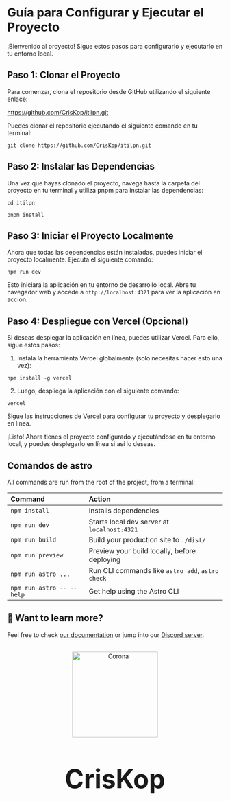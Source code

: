 # Guía para Configurar y Ejecutar el Proyecto

¡Bienvenido al proyecto! Sigue estos pasos para configurarlo y ejecutarlo en tu entorno local.

## Paso 1: Clonar el Proyecto

Para comenzar, clona el repositorio desde GitHub utilizando el siguiente enlace:

https://github.com/CrisKop/itilpn.git

Puedes clonar el repositorio ejecutando el siguiente comando en tu terminal:

```
git clone https://github.com/CrisKop/itilpn.git
```

## Paso 2: Instalar las Dependencias

Una vez que hayas clonado el proyecto, navega hasta la carpeta del proyecto en tu terminal y utiliza pnpm para instalar las dependencias:

```
cd itilpn
```
```
pnpm install
```

## Paso 3: Iniciar el Proyecto Localmente

Ahora que todas las dependencias están instaladas, puedes iniciar el proyecto localmente. Ejecuta el siguiente comando:

```
npm run dev
```

Esto iniciará la aplicación en tu entorno de desarrollo local. Abre tu navegador web y accede a `http://localhost:4321` para ver la aplicación en acción.

## Paso 4: Despliegue con Vercel (Opcional)

Si deseas desplegar la aplicación en línea, puedes utilizar Vercel. Para ello, sigue estos pasos:

1. Instala la herramienta Vercel globalmente (solo necesitas hacer esto una vez):

```
npm install -g vercel
```

2. Luego, despliega la aplicación con el siguiente comando:

```
vercel
```

Sigue las instrucciones de Vercel para configurar tu proyecto y desplegarlo en línea.

¡Listo! Ahora tienes el proyecto configurado y ejecutándose en tu entorno local, y puedes desplegarlo en línea si así lo deseas.

## Comandos de astro

All commands are run from the root of the project, from a terminal:

| Command                   | Action                                           |
| :------------------------ | :----------------------------------------------- |
| `npm install`             | Installs dependencies                            |
| `npm run dev`             | Starts local dev server at `localhost:4321`      |
| `npm run build`           | Build your production site to `./dist/`          |
| `npm run preview`         | Preview your build locally, before deploying     |
| `npm run astro ...`       | Run CLI commands like `astro add`, `astro check` |
| `npm run astro -- --help` | Get help using the Astro CLI                     |

## 👀 Want to learn more?

Feel free to check [our documentation](https://docs.astro.build) or jump into our [Discord server](https://astro.build/chat).

<br>
<div style="text-align:center;">
  <img src="https://criskop.com/img/corona.png" alt="Corona" style="width: 200px;" />
   <p style="font-weight:bold; font-size: 60px;">CrisKop</p>
</div>


